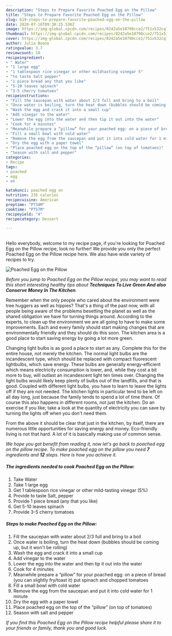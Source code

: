 ```yaml
---
description: "Steps to Prepare Favorite Poached Egg on the Pillow"
title: "Steps to Prepare Favorite Poached Egg on the Pillow"
slug: 619-steps-to-prepare-favorite-poached-egg-on-the-pillow
date: 2020-07-16T09:30:25.536Z
image: https://img-global.cpcdn.com/recipes/0242a5e10790cce2/751x532cq70/poached-egg-on-the-pillow-recipe-main-photo.jpg
thumbnail: https://img-global.cpcdn.com/recipes/0242a5e10790cce2/751x532cq70/poached-egg-on-the-pillow-recipe-main-photo.jpg
cover: https://img-global.cpcdn.com/recipes/0242a5e10790cce2/751x532cq70/poached-egg-on-the-pillow-recipe-main-photo.jpg
author: Julia Boone
ratingvalue: 3.7
reviewcount: 10
recipeingredient:
- " Water"
- "1 large egg"
- "1 tablespoon rice vinegar or other mildtasting vinegar 5"
- "to taste Salt pepper"
- "1 piece bread any that you like"
- "5-10 leaves spinach"
- "3-5 cherry tomatoes"
recipeinstructions:
- "Fill the saucepan with water about 2/3 full and bring to a boil"
- "Once water is boiling, turn the heat down (bubbles should be coming up, but it won&#39;t be rolling)"
- "Wash the egg and crack it into a small cup"
- "Add vinegar to the water"
- "Lower the egg into the water and then tip it out into the water"
- "Cook for 4 minutes"
- "Meanwhile prepare a “pillow” for your poached egg: on a piece of bread (you can slightly fry/toast it) put spinach and chopped tomatoes"
- "Fill a small bowl with cold water"
- "Remove the egg from the saucepan and put it into cold water for 1 minute"
- "Dry the egg with a paper towel"
- "Place poached egg on the top of the “pillow” (on top of tomatoes)"
- "Season with salt and pepper"
categories:
- Recipe
tags:
- poached
- egg
- on

katakunci: poached egg on 
nutrition: 235 calories
recipecuisine: American
preptime: "PT34M"
cooktime: "PT57M"
recipeyield: "4"
recipecategory: Dessert

---
```

<br>
Hello everybody, welcome to my recipe page, if you're looking for Poached Egg on the Pillow recipe, look no further! We provide you only the perfect Poached Egg on the Pillow recipe here. We also have wide variety of recipes to try.
<br>


![Poached Egg on the Pillow](https://img-global.cpcdn.com/recipes/0242a5e10790cce2/751x532cq70/poached-egg-on-the-pillow-recipe-main-photo.jpg)

<i>Before you jump to Poached Egg on the Pillow recipe, you may want to read this short interesting healthy tips about 
<strong>Techniques To Live Green And also Conserve Money In The Kitchen</strong>.</i>
</br>

Remember when the only people who cared about the environment were tree huggers as well as hippies? That's a thing of the past now, with all people being aware of the problems besetting the planet as well as the shared obligation we have for turning things around. According to the experts, to clean up the environment we are all going to have to make some improvements. Each and every family should start making changes that are environmentally friendly and they should do this soon. The kitchen area is a good place to start saving energy by going a lot more green.

Changing light bulbs is as good a place to start as any. Complete this for the entire house, not merely the kitchen. The normal light bulbs are the incandescent type, which should be replaced with compact fluorescent lightbulbs, which save energy. These bulbs are generally energy-efficient which means electricity consumption is lower, and, while they cost a bit more to buy, will outlast an incandescent light ten times over. Changing the light bulbs would likely keep plenty of bulbs out of the landfills, and that is good. Coupled with different light bulbs, you have to learn to leave the lights off if they are not needed. The kitchen lights in particular tend to be left on all day long, just because the family tends to spend a lot of time there. Of course this also happens in different rooms, not just the kitchen. Do an exercise if you like; take a look at the quantity of electricity you can save by turning the lights off when you don't need them.

From the above it should be clear that just in the kitchen, by itself, there are numerous little opportunities for saving energy and money. Eco-friendly living is not that hard. A lot of it is basically making use of common sense.


<i>We hope you got benefit from reading it, now let's go back to poached egg on the pillow recipe. To make poached egg on the pillow you need <strong>7</strong> ingredients and <strong>12</strong> steps. Here is how you achieve it.
</i>

##### The ingredients needed to cook Poached Egg on the Pillow:

1. Take  Water
1. Take 1 large egg
1. Get 1 tablespoon rice vinegar or other mild-tasting vinegar (5%)
1. Provide to taste Salt, pepper
1. Provide 1 piece bread (any that you like)
1. Get 5-10 leaves spinach
1. Provide 3-5 cherry tomatoes


##### Steps to make Poached Egg on the Pillow:

1. Fill the saucepan with water about 2/3 full and bring to a boil
1. Once water is boiling, turn the heat down (bubbles should be coming up, but it won&#39;t be rolling)
1. Wash the egg and crack it into a small cup
1. Add vinegar to the water
1. Lower the egg into the water and then tip it out into the water
1. Cook for 4 minutes
1. Meanwhile prepare a “pillow” for your poached egg: on a piece of bread (you can slightly fry/toast it) put spinach and chopped tomatoes
1. Fill a small bowl with cold water
1. Remove the egg from the saucepan and put it into cold water for 1 minute
1. Dry the egg with a paper towel
1. Place poached egg on the top of the “pillow” (on top of tomatoes)
1. Season with salt and pepper


<i>If you find this Poached Egg on the Pillow recipe helpful please share it to your friends or family, thank you and good luck.</i>
